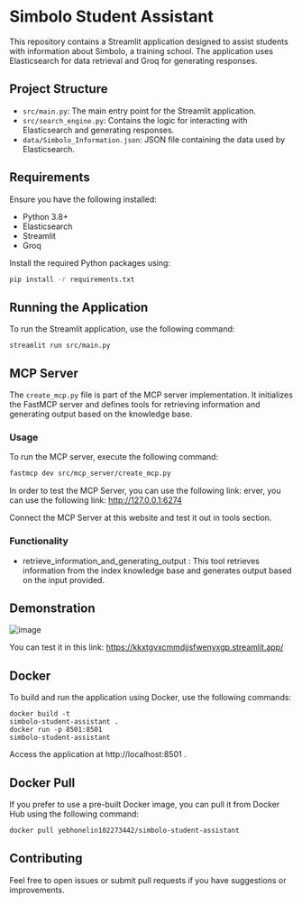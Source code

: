 # Simbolo Student Assistant

This repository contains a Streamlit application designed to assist students with information about Simbolo, a training school. The application uses Elasticsearch for data retrieval and Groq for generating responses.

## Project Structure

- `src/main.py`: The main entry point for the Streamlit application.
- `src/search_engine.py`: Contains the logic for interacting with Elasticsearch and generating responses.
- `data/Simbolo_Information.json`: JSON file containing the data used by Elasticsearch.

## Requirements

Ensure you have the following installed:

- Python 3.8+
- Elasticsearch
- Streamlit
- Groq

Install the required Python packages using:

```bash
pip install -r requirements.txt
```

## Running the Application
To run the Streamlit application, use the following command:

```
streamlit run src/main.py
```

## MCP Server

The `create_mcp.py` file is part of the MCP server implementation. It initializes the FastMCP server and defines tools for retrieving information and generating output based on the knowledge base.

### Usage

To run the MCP server, execute the following command:

```bash
fastmcp dev src/mcp_server/create_mcp.py
```

In order to test the MCP Server, you can use the following link: erver, you can use the following link: http://127.0.0.1:6274

Connect the MCP Server at this website and test it out in tools section. 

### Functionality
- retrieve_information_and_generating_output : This tool retrieves information from the index knowledge base and generates output based on the input provided.

## Demonstration
![image](https://github.com/user-attachments/assets/5cf83f49-c538-40c1-abd2-ab70d4808f0e)

You can test it in this link: https://kkxtgvxcmmdjjsfwenyxgp.streamlit.app/

## Docker
To build and run the application using Docker, use the following commands:

```
docker build -t 
simbolo-student-assistant .
docker run -p 8501:8501 
simbolo-student-assistant
```
Access the application at http://localhost:8501 .

## Docker Pull

If you prefer to use a pre-built Docker image, you can pull it from Docker Hub using the following command:

```bash
docker pull yebhonelin102273442/simbolo-student-assistant
```

## Contributing
Feel free to open issues or submit pull requests if you have suggestions or improvements.

